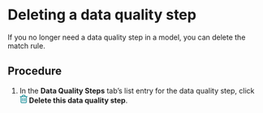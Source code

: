 # Deleting a data quality step

<head>
  <meta name="guidename" content="DataHub"/>
  <meta name="context" content="GUID-ffeb948b-6f1f-41c0-9d88-822221016092"/>
</head>


If you no longer need a data quality step in a model, you can delete the match rule.

## Procedure

1.  In the **Data Quality Steps** tab’s list entry for the data quality step, click **![trash can icon](../Images/img-delete_icon_29151734-bc83-42b9-b115-9e227e434698.jpg) Delete this data quality step**.